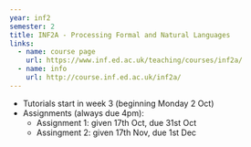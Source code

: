 ```yaml
---
year: inf2
semester: 2
title: INF2A - Processing Formal and Natural Languages
links:
  - name: course page
    url: https://www.inf.ed.ac.uk/teaching/courses/inf2a/
  - name: info
    url: http://course.inf.ed.ac.uk/inf2a/
---
```


- Tutorials start in week 3 (beginning Monday 2 Oct)
- Assignments (always due 4pm):
  - Assignment 1: given 17th Oct, due 31st Oct
  - Assingment 2: given 17th Nov, due 1st Dec
